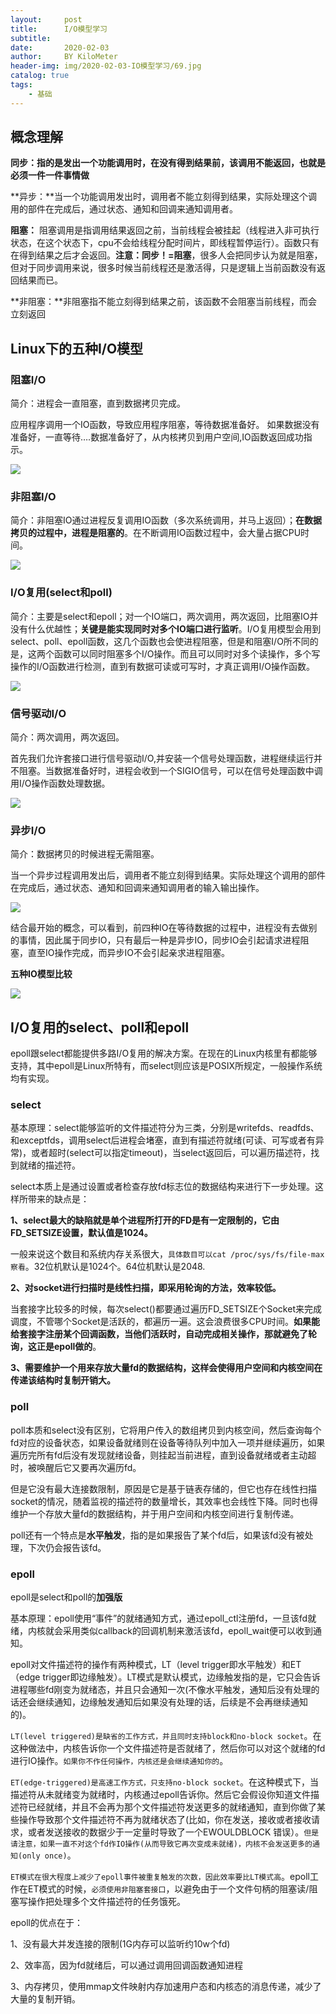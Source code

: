 ```yaml
---
layout:     post
title:      I/O模型学习
subtitle:   
date:       2020-02-03
author:     BY KiloMeter
header-img: img/2020-02-03-IO模型学习/69.jpg
catalog: true
tags:
    - 基础
---
```



## 概念理解

**同步：**指的是发出一个功能调用时，在没有得到结果前，该调用不能返回，也就是**必须一件一件事情做**

**异步：**当一个功能调用发出时，调用者不能立刻得到结果，实际处理这个调用的部件在完成后，通过状态、通知和回调来通知调用者。

**阻塞：** 阻塞调用是指调用结果返回之前，当前线程会被挂起（线程进入非可执行状态，在这个状态下，cpu不会给线程分配时间片，即线程暂停运行）。函数只有在得到结果之后才会返回。**注意：同步！=阻塞**，很多人会把同步认为就是阻塞，但对于同步调用来说，很多时候当前线程还是激活得，只是逻辑上当前函数没有返回结果而已。

**非阻塞：**非阻塞指不能立刻得到结果之前，该函数不会阻塞当前线程，而会立刻返回

## Linux下的五种I/O模型

### 阻塞I/O

简介：进程会一直阻塞，直到数据拷贝完成。

应用程序调用一个IO函数，导致应用程序阻塞，等待数据准备好。 如果数据没有准备好，一直等待….数据准备好了，从内核拷贝到用户空间,IO函数返回成功指示。

![](/img/2020-02-03-IO模型学习/阻塞IO模型.jpg)

### 非阻塞I/O

简介：非阻塞IO通过进程反复调用IO函数（多次系统调用，并马上返回）；**在数据拷贝的过程中，进程是阻塞的**。在不断调用IO函数过程中，会大量占据CPU时间。

![](/img/2020-02-03-IO模型学习/非阻塞IO模型.jpg)

### I/O复用(select和poll)

简介：主要是select和epoll；对一个IO端口，两次调用，两次返回，比阻塞IO并没有什么优越性；**关键是能实现同时对多个IO端口进行监听**。I/O复用模型会用到select、poll、epoll函数，这几个函数也会使进程阻塞，但是和阻塞I/O所不同的是，这两个函数可以同时阻塞多个I/O操作。而且可以同时对多个读操作，多个写操作的I/O函数进行检测，直到有数据可读或可写时，才真正调用I/O操作函数。

![](/img/2020-02-03-IO模型学习/IO复用模型.jpg)

### 信号驱动I/O

简介：两次调用，两次返回。

首先我们允许套接口进行信号驱动I/O,并安装一个信号处理函数，进程继续运行并不阻塞。当数据准备好时，进程会收到一个SIGIO信号，可以在信号处理函数中调用I/O操作函数处理数据。

![](/img/2020-02-03-IO模型学习/信号驱动IO模型.jpg)



### 异步I/O

简介：数据拷贝的时候进程无需阻塞。

当一个异步过程调用发出后，调用者不能立刻得到结果。实际处理这个调用的部件在完成后，通过状态、通知和回调来通知调用者的输入输出操作。

![](/img/2020-02-03-IO模型学习/异步IO模型.jpg)

结合最开始的概念，可以看到，前四种IO在等待数据的过程中，进程没有去做别的事情，因此属于同步IO，只有最后一种是异步IO，同步IO会引起请求进程阻塞，直至IO操作完成，而异步IO不会引起亲求进程阻塞。

**五种IO模型比较**

![](/img/2020-02-03-IO模型学习/五种IO模型比较.jpg)

## I/O复用的select、poll和epoll

epoll跟select都能提供多路I/O复用的解决方案。在现在的Linux内核里有都能够支持，其中epoll是Linux所特有，而select则应该是POSIX所规定，一般操作系统均有实现。

### select

基本原理：select能够监听的文件描述符分为三类，分别是writefds、readfds、和exceptfds，调用select后进程会堵塞，直到有描述符就绪(可读、可写或者有异常)，或者超时(select可以指定timeout)，当select返回后，可以遍历描述符，找到就绪的描述符。

select本质上是通过设置或者检查存放fd标志位的数据结构来进行下一步处理。这样所带来的缺点是：

**1、select最大的缺陷就是单个进程所打开的FD是有一定限制的，它由FD_SETSIZE设置，默认值是1024。**

一般来说这个数目和系统内存关系很大，`具体数目可以cat /proc/sys/fs/file-max察看`。32位机默认是1024个。64位机默认是2048.

**2、对socket进行扫描时是线性扫描，即采用轮询的方法，效率较低。**

当套接字比较多的时候，每次select()都要通过遍历FD_SETSIZE个Socket来完成调度，不管哪个Socket是活跃的，都遍历一遍。这会浪费很多CPU时间。**如果能给套接字注册某个回调函数，当他们活跃时，自动完成相关操作，那就避免了轮询，这正是epoll做的**。

**3、需要维护一个用来存放大量fd的数据结构，这样会使得用户空间和内核空间在传递该结构时复制开销大。**

### poll

poll本质和select没有区别，它将用户传入的数组拷贝到内核空间，然后查询每个fd对应的设备状态，如果设备就绪则在设备等待队列中加入一项并继续遍历，如果遍历完所有fd后没有发现就绪设备，则挂起当前进程，直到设备就绪或者主动超时，被唤醒后它又要再次遍历fd。

但是它没有最大连接数限制，原因是它是基于链表存储的，但它也存在线性扫描socket的情况，随着监视的描述符的数量增长，其效率也会线性下降。同时也得维护一个存放大量fd的数据结构，并于用户空间和内核空间进行复制传递。

poll还有一个特点是**水平触发**，指的是如果报告了某个fd后，如果该fd没有被处理，下次仍会报告该fd。

### epoll

epoll是select和poll的**加强版**

基本原理：epoll使用“事件”的就绪通知方式，通过epoll_ctl注册fd，一旦该fd就绪，内核就会采用类似callback的回调机制来激活该fd，epoll_wait便可以收到通知。

epoll对文件描述符的操作有两种模式，LT（level trigger即水平触发）和ET（edge trigger即边缘触发）。LT模式是默认模式，边缘触发指的是，它只会告诉进程哪些fd刚变为就绪态，并且只会通知一次(不像水平触发，通知后没有处理的话还会继续通知，边缘触发通知后如果没有处理的话，后续是不会再继续通知的)。

`LT(level triggered)是缺省的工作方式，并且同时支持block和no-block socket`。在这种做法中，内核告诉你一个文件描述符是否就绪了，然后你可以对这个就绪的fd进行IO操作。`如果你不作任何操作，内核还是会继续通知你的`。

`ET(edge-triggered)是高速工作方式，只支持no-block socket`。在这种模式下，当描述符从未就绪变为就绪时，内核通过epoll告诉你。然后它会假设你知道文件描述符已经就绪，并且不会再为那个文件描述符发送更多的就绪通知，直到你做了某些操作导致那个文件描述符不再为就绪状态了(比如，你在发送，接收或者接收请求，或者发送接收的数据少于一定量时导致了一个EWOULDBLOCK 错误）。`但是请注意，如果一直不对这个fd作IO操作(从而导致它再次变成未就绪)，内核不会发送更多的通知(only once)`。

`ET模式在很大程度上减少了epoll事件被重复触发的次数，因此效率要比LT模式高`。epoll工作在ET模式的时候，`必须使用非阻塞套接口`，以避免由于一个文件句柄的阻塞读/阻塞写操作把处理多个文件描述符的任务饿死。

epoll的优点在于：

1、没有最大并发连接的限制(1G内存可以监听约10w个fd)

2、效率高，因为fd就绪后，可以通过调用回调函数通知进程

3、内存拷贝，使用mmap文件映射内存加速用户态和内核态的消息传递，减少了大量的复制开销。
